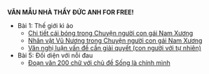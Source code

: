 **VĂN MẪU NHÀ THẦY ĐỨC ANH FOR FREE!**
- Bài 1: Thế giới kì ảo
  - [Chi tiết cái bóng trong Chuyện người con gái Nam Xương](https://github.com/Buituandung1709/vanmau/blob/main/caibongcncgnx.md)
  - [Nhân vật Vũ Nương trong Chuyện người con gái Nam Xương](https://github.com/Buituandung1709/vanmau/blob/main/vunuongcncgnx.md)
  - [Văn nghị luận vấn đề cần giải quyết (con người với tự nhiên)](https://github.com/Buituandung1709/vanmau/blob/main/conngvstunhien.md)
- Bài 5: Đối diện với nỗi đau
  - [Đoạn văn 200 chữ với chủ đề Sống là chính mình](https://github.com/Buituandung1709/vanmau/blob/main/songlachinhminh.md)
